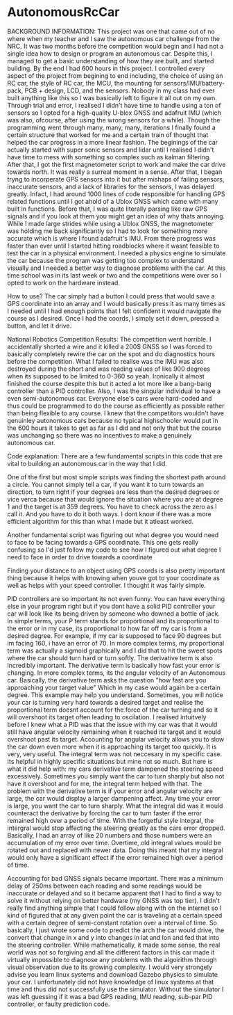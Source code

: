 # AutonomousRcCar

BACKGROUND INFORMATION:
This project was one that came out of no where when my teacher and I saw the autonomous car challenge from the NRC. It was two months before the competition would begin and I had not a single idea how to design or program an autonomous car. Despite this, I managed to get a basic understanding of how they are built, and started building. By the end I had 600 hours in this project. I controlled every aspect of the project from begining to end including, the choice of using an RC car, the style of RC car, the MCU, the mounting for sensors/IMU/battery-pack, PCB + design, LCD, and the sensors. Nobody in my class had ever built anything like this so I was basically left to figure it all out on my own. Through trial and error, I realised I didn't have time to handle using a ton of sensors so I opted for a high-quality U-blox GNSS and adafruit IMU (which was also, ofcourse, after using the wrong sensors for a while). Though the programming went through many, many, many, iterations I finally found a certain structure that worked for me and a certain train of thought that helped the car progress in a more linear fashion. The beginings of the car actually started with super sonic sensors and lidar until I realised I didn't have time to mess with something so complex such as kalman filtering. After that, I got the first magnetometer script to work and make the car drive towards north. It was really a surreal moment in a sense. After that, I began tryng to incorperate GPS sensors into it but after mishaps of failing sensors, inaccurate sensors, and a lack of libraries for the sensors, I was delayed greatly. Infact, I had around 1000 lines of code responsible for handling GPS related functions until I got ahold of a Ublox GNSS which came with many built in functions. Before that, I was quite literally parsing like raw GPS signals and if you look at them you might get an idea of why thats annoying. While I made large strides while using a Ublox GNSS, the magnetometer was holding me back significantly so I had to look for something more accurate which is where I found adafruit's IMU. From there progress was faster than ever until I started hitting roadblocks where it wasnt feasible to test the car in a physical environment. I needed a physics engine to simulate the car because the program was getting too complex to understand visually and I needed a better way to diagnose problems with the car. At this time school was in its last week or two and the competitions were over so I opted to work on the hardware instead. 

How to use? 
The car simply had a button I could press that would save a GPS coordinate into an array and I would basically press it as many times as I needed until I had enough points that I felt confident it would navigate the course as I desired. Once I had the coords, I simply set it down, pressed a button, and let it drive.

National Robotics Competition Results:
The competition went horrible. I accidentally shorted a wire and it killed a 200$ GNSS so I was forced to basically completely rewire the car on the spot and do diagnostics hours before the competition. What I failed to realise was the IMU was also destroyed during the short and was reading values of like 900  degrees when its supposed to be limited to 0-360 so yeah. Ironically it almost finished the course despite this but it acted a lot more like a bang-bang controller than a PID controller. Also, I was the singular individual to have a even semi-autonomous car. Everyone else's cars were hard-coded and thus could be programmed to do the course as efficiently as possible rather than being flexible to any course. I knew that the competitors wouldn't have genuinley autonomous cars because no typical highschooler would put in the 600 hours it takes to get as far as I did and not only that but the course was unchanging so there was no incentives to make a genuinely autonomous car. 

Code explanation: 
There are a few fundamental scripts in this code that are vital to building an autonomous car in the way that I did. 

One of the first but most simple scripts was finding the shortest path around a circle. You cannot simply tell a car, if you want it to turn towards an direction, to turn right if your degrees are less than the desired degrees or vice verca because that would ignore the situation where you are at degree 1 and the target is at 359 degrees. You have to check across the zero as I call it. And you have to do it both ways. I dont know if there was a more efficient algorithm for this than what I made but it atleast worked.

Another fundamental script was figuring out what degree you would need to face to be facing towards a GPS coordinate. This one gets really confusing so I'd just follow my code to see how I figured out what degree I need to face in order to drive towards a coordinate

Finding your distance to an object using GPS coords is also pretty important thing because it helps with knowing when youve got to your coordinate as well as helps with your speed controller. I thought it was fairly simple.

PID controllers are so important its not even funny. You can have everything else in your program right but if you dont have a solid PID controller your car will look like its being driven by someone who downed a bottle of jack. In simple terms, your P term stands for proportional and its proportional to the error or in my case, its proportional to how far off my car is from a desired degree. For example, if my car is supposed to face 90 degrees but im facing 160, i have an error of 70. In more complex terms, my proportional term was actually a sigmoid graphically and I did that to hit the sweet spots where the car should turn hard or turn softly. The derivative term is also incredibly important. The derivative term is basically how fast your error is changing. In more complex terms, its the angular velocity of an Autonomous car. Basically, the derivative term asks the question "how fast are you approaching your target value" Which in my case would again be a certain degree. This example may help you understand. Sometimes, you will notice your car is turning very hard towards a desired target and realise the proportional term doesnt account for the force of the car turning and so it will overshoot its target often leading to oscilation. I realised intuitvely before I knew what a PID was that the issue with my car was that it would still have angular velocity remaining when it reached its target and it would overshoot past its target. Accounting for angular velocity allows you to slow the car down even more when it is approaching its target too quickly. It is very, very useful. The integral term was not neccesary in my specific case. Its helpful in highly specific situations but mine not so much. But here is what it did help with: my cars derivative term dampened the steering speed excessively. Sometimes you simply want the car to turn sharply but also not have it overshoot and for me, the integral term helped with that. The problem with the derivative term is if your error and angular velocity are large, the car would display a larger dampening affect. Any time your error is large, you want the car to turn sharply. What the integral did was it would counteract the derivative by forcing the car to turn faster if the error remained high over a period of time. With the forgetful style integral, the intergral would stop affecting the steering greatly as the cars error dropped. Basically, I had an array of like 20 numbers and those numbers were an accumulation of my error over time. Overtime, old integral values would be rotated out and replaced with newer data. Doing this meant that my integral would only have a significant effect if the error remained high over a period of time. 

Accounting for bad GNSS signals became important. There was a minimum delay of 250ms between each reading and some readings would be inaccurate or delayed and so it became apparent that I had to find a way to solve it without relying on better hardware (my GNSS was top tier). I didn't really find anything simple that I could follow along with on the internet so I kind of figured that at any given point the car is traveling at a certain speed with a certain degree of semi-constant rotation over a interval of time. So basically, I just wrote some code to predict the arch the car would drive, the convert that change in x and y into changes in lat and lon and fed that into the steering controller. While mathematically, it made some sense, the real world was not so forgiving and all the different factors in this car made it virtually impossible to diagnose any problems with the algoirithm through visual observation due to its growing complexity. I would very strongely advise you learn linux systems and download Gazebo physics to simulate your car. I unfortunately did not have knowledge of linux systems at that time and thus did not successfully use the simulator. Without the simulator I was left guessing if it was a bad GPS reading, IMU reading, sub-par PID controller, or faulty prediction code. 
